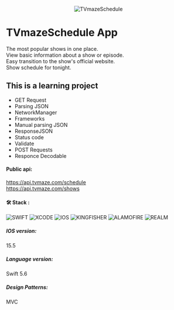 <p align="center">
<img src="https://static.tvmaze.com/images/tvm-header-logo.png" title="TVmazeSchedule" alt="TVmazeSchedule"/>                                                                                                                                  
</p>

# TVmazeSchedule App

The most popular shows in one place.<br/>View basic information about a show or episode.<br/>Easy transition to the show's official website.<br/>Show schedule for tonight.

## This is a learning project

+ GET Request
+ Parsing JSON
+ NetworkManager
+ Frameworks
+ Manual parsing JSON
+ ResponseJSON
+ Status code
+ Validate
+ POST Requests
+ Responce Decodable

#### Public api:
https://api.tvmaze.com/schedule  <br/>https://api.tvmaze.com/shows<br/>

#### :hammer_and_wrench: Stack :

![SWIFT](https://img.shields.io/badge/-SWIFT-orange)
![XCODE](https://img.shields.io/badge/-XCODE-blueviolet)
![IOS](https://img.shields.io/badge/-iOS-blue)
![KINGFISHER](https://img.shields.io/badge/-KINGFISHER-blue)
![ALAMOFIRE](https://img.shields.io/badge/-ALAMOFIRE-orange)
![REALM](https://img.shields.io/badge/-REALM-blueviolet)

##### IOS version: 
15.5<br/>
##### Language version:
Swift 5.6
##### Design Patterns:
MVC 

